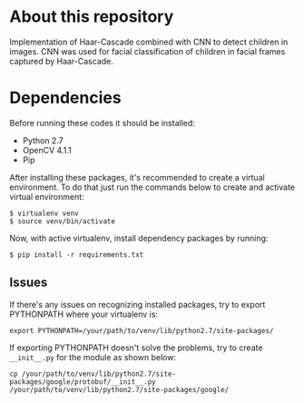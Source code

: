 # About this repository
Implementation of Haar-Cascade combined with CNN to detect children in images. CNN was used for facial classification of children in facial frames captured by Haar-Cascade.

# Dependencies
Before running these codes it should be installed:
- Python 2.7
- OpenCV 4.1.1
- Pip

After installing these packages, it's recommended to create a virtual environment. To do that just run the commands below to create and activate virtual environment:
```
$ virtualenv venv
$ source venv/bin/activate
```
Now, with active virtualenv, install dependency packages by running:
```
$ pip install -r requirements.txt
```
## Issues
If there's any issues on recognizing installed packages, try to export PYTHONPATH where your virtualenv is:
```
export PYTHONPATH=/your/path/to/venv/lib/python2.7/site-packages/
```
If exporting PYTHONPATH doesn't solve the problems, try to create ```__init__.py``` for the module as shown below:
```
cp /your/path/to/venv/lib/python2.7/site-packages/google/protobuf/__init__.py /your/path/to/venv/lib/python2.7/site-packages/google/
```
